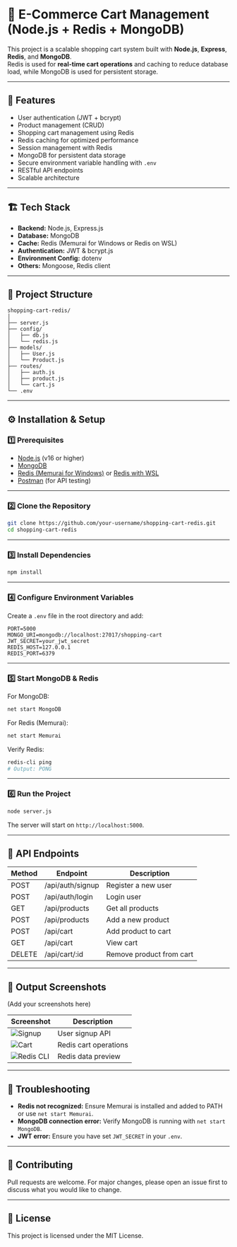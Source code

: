 # 🛒 E-Commerce Cart Management (Node.js + Redis + MongoDB)

This project is a scalable shopping cart system built with **Node.js**, **Express**, **Redis**, and **MongoDB**.  
Redis is used for **real-time cart operations** and caching to reduce database load, while MongoDB is used for persistent storage.

---

## 🚀 Features
- User authentication (JWT + bcrypt)
- Product management (CRUD)
- Shopping cart management using Redis
- Redis caching for optimized performance
- Session management with Redis
- MongoDB for persistent data storage
- Secure environment variable handling with `.env`
- RESTful API endpoints
- Scalable architecture

---

## 🏗️ Tech Stack
- **Backend:** Node.js, Express.js
- **Database:** MongoDB
- **Cache:** Redis (Memurai for Windows or Redis on WSL)
- **Authentication:** JWT & bcrypt.js
- **Environment Config:** dotenv
- **Others:** Mongoose, Redis client

---

## 📂 Project Structure
```
shopping-cart-redis/
│
├── server.js
├── config/
│   ├── db.js
│   └── redis.js
├── models/
│   ├── User.js
│   └── Product.js
├── routes/
│   ├── auth.js
│   ├── product.js
│   └── cart.js
└── .env
```

---

## ⚙️ Installation & Setup

### 1️⃣ Prerequisites
- [Node.js](https://nodejs.org/) (v16 or higher)
- [MongoDB](https://www.mongodb.com/try/download/community)
- [Redis (Memurai for Windows)](https://www.memurai.com/download) or [Redis with WSL](https://redis.io/)
- [Postman](https://www.postman.com/downloads/) (for API testing)

---

### 2️⃣ Clone the Repository
```bash
git clone https://github.com/your-username/shopping-cart-redis.git
cd shopping-cart-redis
```

---

### 3️⃣ Install Dependencies
```bash
npm install
```

---

### 4️⃣ Configure Environment Variables
Create a `.env` file in the root directory and add:
```env
PORT=5000
MONGO_URI=mongodb://localhost:27017/shopping-cart
JWT_SECRET=your_jwt_secret
REDIS_HOST=127.0.0.1
REDIS_PORT=6379
```

---

### 5️⃣ Start MongoDB & Redis
For MongoDB:
```bash
net start MongoDB
```
For Redis (Memurai):
```bash
net start Memurai
```

Verify Redis:
```bash
redis-cli ping
# Output: PONG
```

---

### 6️⃣ Run the Project
```bash
node server.js
```

The server will start on `http://localhost:5000`.

---

## 🧪 API Endpoints

| Method | Endpoint          | Description             |
|--------|-------------------|-------------------------|
| POST   | /api/auth/signup  | Register a new user     |
| POST   | /api/auth/login   | Login user             |
| GET    | /api/products     | Get all products        |
| POST   | /api/products     | Add a new product       |
| POST   | /api/cart         | Add product to cart     |
| GET    | /api/cart         | View cart              |
| DELETE | /api/cart/:id     | Remove product from cart|

---

## 📸 Output Screenshots
(Add your screenshots here)

| Screenshot | Description |
|------------|-------------|
| ![Signup](./screenshots/signup.png) | User signup API |
| ![Cart](./screenshots/cart.png)     | Redis cart operations |
| ![Redis CLI](./screenshots/redis.png) | Redis data preview |

---

## 🔧 Troubleshooting
- **Redis not recognized:** Ensure Memurai is installed and added to PATH or use `net start Memurai`.
- **MongoDB connection error:** Verify MongoDB is running with `net start MongoDB`.
- **JWT error:** Ensure you have set `JWT_SECRET` in your `.env`.

---

## 🤝 Contributing
Pull requests are welcome. For major changes, please open an issue first to discuss what you would like to change.

---

## 📜 License
This project is licensed under the MIT License.
